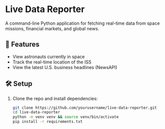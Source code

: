 # Live Data Reporter

A command-line Python application for fetching real-time data from space missions, financial markets, and global news.

## 🔧 Features

- View astronauts currently in space
- Track the real-time location of the ISS
- View the latest U.S. business headlines (NewsAPI)

## 🛠️ Setup

1. Clone the repo and install dependencies:
   ```bash
   git clone https://github.com/yourusername/live-data-reporter.git
   cd live-data-reporter
   python -m venv venv && source venv/bin/activate
   pip install -r requirements.txt
